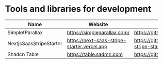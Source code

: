 # Tools and libraries for development

| Name          | Website       |   GitHub     |
| ------------- | ------------- | ------------ |
| SimpletParallax  | https://simpleparallax.com/ |  https://github.com/geosigno/simpleParallax.js/  |
| NextjsSaasStripeStarter  | https://next-saas-stripe-starter.vercel.app  | https://github.com/mickasmt/next-saas-stripe-starter |
| Shadcn Table | https://table.sadmn.com | https://github.com/sadmann7/shadcn-table |
